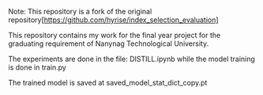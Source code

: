 Note: This repository is a fork of the original repository[https://github.com/hyrise/index_selection_evaluation]

This repository contains my work for the final year project for the graduating requirement of Nanynag Technological University.

The experiments are done in the file: DISTILL.ipynb while the model training is done in train.py

The trained model is saved at saved_model_stat_dict_copy.pt
